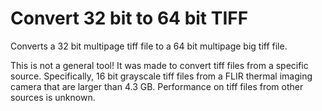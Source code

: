 # Convert 32 bit to 64 bit TIFF

Converts a 32 bit multipage tiff file to a 64 bit multipage big tiff file.

This is not a general tool! It was made to convert tiff files from a specific source. 
Specifically, 16 bit grayscale tiff files from a FLIR thermal imaging camera that are larger than 4.3 GB.
Performance on tiff files from other sources is unknown. 


